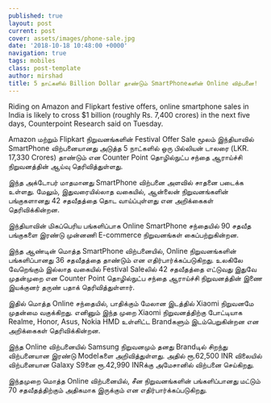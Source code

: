 ```yaml
---
published: true
layout: post
current: post
cover: assets/images/phone-sale.jpg
date: '2018-10-18 10:48:00 +0000'
navigation: true
tags: mobiles
class: post-template
author: mirshad
title: 5 நாட்களில் Billion Dollar தாண்டும் SmartPhoneகளின் Online விற்பனை!
---
```

Riding on Amazon and Flipkart festive offers, online smartphone sales in India is likely to cross $1 billion (roughly Rs. 7,400 crores) in the next five days, Counterpoint Research said on Tuesday.

Amazon மற்றும் Flipkart நிறுவனங்களின் Festival Offer Sale மூலம் இந்தியாவில் SmartPhone விற்பனையானது அடுத்த 5 நாட்களில் ஒரு பில்லியன் டாலரை (LKR. 17,330 Crores) தாண்டும் என Counter Point தொழில்நுட்ப சந்தை ஆராய்ச்சி நிறுவனத்தின் ஆய்வு தெரிவித்துள்ளது.

இந்த அக்டோபர் மாதமானது SmartPhone விற்பனை அளவில் சாதனை படைக்க உள்ளது. மேலும், இதுவரையில்லாத வகையில், ஆன்லைன் நிறுவனங்களின் பங்குகளானது 42 சதவீதத்தை தொட வாய்ப்புள்ளது என அறிக்கைகள் தெரிவிக்கின்றன.

இந்தியாவின் மிகப்பெரிய பங்களிப்பாக Online SmartPhone சந்தையில் 90 சதவீத பங்குகளை இரண்டு முன்னணி E-commerce நிறுவனங்கள் கைப்பற்றுகின்றன.

இந்த ஆண்டின் மொத்த SmartPhone விற்பனையில், Online நிறுவனங்களின் பங்களிப்பானது 36 சதவீதத்தை தாண்டும் என எதிர்பார்க்கப்படுகிறது. உலகிலே வேறெங்கும் இல்லாத வகையில் Festival Saleலில் 42 சதவீதத்தை எட்டுவது இதுவே முதன்முறை என Counter Point தொழில்நுட்ப சந்தை ஆராய்ச்சி நிறுவனத்தின் இணை இயக்குனர் தருண் பதாக் தெரிவித்துள்ளார்.

இதில் மொத்த Online சந்தையில், பாதிக்கும் மேலான இடத்தில் Xiaomi நிறுவனமே முதன்மை வகுக்கிறது. எனினும் இந்த முறை Xiaomi நிறுவனத்திற்கு போட்டியாக Realme, Honor, Asus, Nokia HMD உள்ளிட்ட Brandகளும் இடம்பெறுகின்றன என அறிக்கைகள் தெரிவிக்கின்றன.

இந்த Online விற்பனையில் Samsung நிறுவனமும் தனது Brandடில் சிறந்து விற்பனையான இரண்டு Modelகளை அறிவித்துள்ளது. அதில் ரூ.62,500 INR விலையில் விற்பனையான Galaxy S9னை ரூ.42,990 INRக்கு அமேசானில் விற்பனை செய்கிறது.

இந்தமுறை மொத்த Online விற்பனையில், சீன நிறுவனங்களின் பங்களிப்பானது மட்டும் 70 சதவீதத்திற்கும் அதிகமாக இருக்கும் என எதிர்பார்க்கப்படுகிறது.
